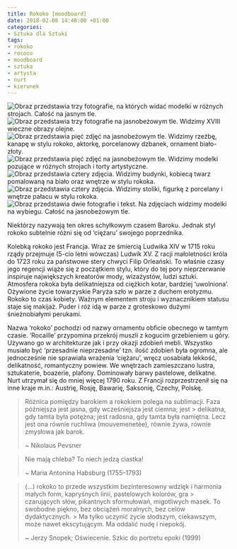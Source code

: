 ```yaml
---
title: Rokoko [moodboard]
date: 2018-02-08 14:48:00 +01:00
categories:
- Sztuka dla Sztuki
tags:
- rokoko
- rococo
- moodboard
- sztuka
- artysta
- nurt
- kierunek
---
```


![Obraz przedstawia trzy fotografie, na których widać modelki w różnych strojach. Całość na jasnym tle.](https://assets2.ello.co/uploads/asset/attachment/7093581/ello-optimized-bd88ef01.jpg)
![Obraz przedstawia trzy fotografie na jasnobeżowym tle. Widzimy XVIII wieczne obrazy olejne.](https://assets0.ello.co/uploads/asset/attachment/7093585/ello-optimized-2bfb1875.jpg)
![Obraz przedstawia pięć zdjęć na jasnobeżowym tle. Widzimy rzeźbę, kanapę w stylu rokoko, aktorkę, porcelanowy dzbanek, ornament biało-złoty.](https://assets2.ello.co/uploads/asset/attachment/7093589/ello-optimized-2ffff1ab.jpg)
![Obraz przedstawia pięć zdjęć na jasnobeżowym tle. Widzimy modelki pozujące w różnych strojach i torty artystyczne.](https://assets0.ello.co/uploads/asset/attachment/7093595/ello-optimized-21bfe35e.jpg)
![Obraz przedstawia cztery zdjęcia. Widzimy budynki, kobiecą twarz pomalowaną na biało oraz wnętrze w stylu rokoka.](https://assets1.ello.co/uploads/asset/attachment/7093603/ello-optimized-5361a4cd.jpg)
![Obraz przedstawia cztery zdjęcia. Widzimy stoliki, figurkę z porcelany i wnętrze pałacu w stylu rokoka.](https://assets2.ello.co/uploads/asset/attachment/7093606/ello-optimized-8bc14b41.jpg)
![Obraz przedstawia dwie fotografie i tekst. Na zdjęciach widzimy modelki na wybiegu. Całość na jasnobeżowym tle.](https://assets0.ello.co/uploads/asset/attachment/7093608/ello-optimized-c27a7ff8.jpg)



Niektórzy nazywają ten okres schyłkowym czasem Baroku. Jednak styl rokoko subtelnie różni się od ‘ciężaru’ swojego poprzednika. 

Kolebką rokoko jest Francja. Wraz ze śmiercią Ludwika XIV w 1715 roku rządy przejmuje (5-cio letni wówczas) Ludwik XV. Z racji małoletności króla do 1723 roku za państwowe stery chwyci Filip Orleański. To właśnie czasy jego regencji wiąże się z początkiem stylu, który do tej pory nieprzerwanie inspiruje największych kreatorów mody, wizażystów, ludzi sztuki.<br/>
Atmosfera rokoka była delikatniejsza od ciężkich kotar, bardziej ‘uwolniona’. Ożywione życie towarzyskie Paryża szło w parze z duchem erotyzmu. Rokoko to czas kobiety. Ważnym elementem stroju i wyznacznikiem statusu staje się makijaż. Puder i róż idą w parze z groteskowo dużymi śnieżnobiałymi perukami.

Nazwa ‘rokoko’ pochodzi od nazwy ornamentu obficie obecnego w tamtym czasie. ‘Rocaille’ przypomina przekrój muszli z kogucim grzebieniem u góry. Używano go w architekturze jak i przy okazji zdobień mebli. Wszystko musiało być ‘przesadnie nieprzesadne’ tzn. ilość zdobień była ogromna, ale jednocześnie nie sprawiała wrażenia ‘ciężaru’, wręcz uosabiała lekkość, delikatność, romantyczny powiew. We wnętrzach zamieszczano lustra, sztukaterie, boazerie, plafony. Dominowały barwy pastelowe, delikatne.<br/>
Nurt utrzymał się do mniej więcej 1790 roku. Z Francji rozprzestrzenił się na inne kraje m.in.: Austrię, Rosję, Bawarię, Saksonię, Czechy, Polskę.

> Różnica pomiędzy barokiem a rokokiem polega na sublimacji. 
> Faza późniejsza jest jasna, gdy wcześniejsza jest ciemna; jest > delikatna, gdy tamta była potężna; jest radosna, gdy tamta była namiętna. Lecz jest ona równie ruchliwa (mouvemenetée), równie żywa, równie zmysłowa jak barok.
>
> ~ Nikolaus Pevsner

> Nie mają chleba? To niech jedzą ciastka! 
>
> ~ Maria Antonina Habsburg (1755–1793)


> (...) rokoko to przede wszystkim bezinteresowny wdzięk i harmonia małych form, kapryśnych linii, pastelowych kolorów, gra > czarujących słów, pikantnych sformułowań, migotliwych masek. To swobodne piękno, bez obciążeń moralnych, bez celów dydaktycznych. > Ma tylko uczynić życie słodszym, ciekawszym, może nawet ekscytującym. Ma oddalić nudę i niepokój.
>
> ~ Jerzy Snopek; Oświecenie. Szkic do portretu epoki (1999)